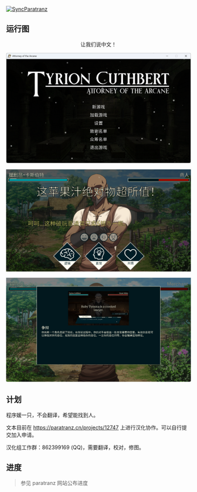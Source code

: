 [![SyncParatranz](https://github.com/kurikomoe/TCAA_CHS/actions/workflows/sync_paratranz.yml/badge.svg)](https://github.com/kurikomoe/TCAA_CHS/actions/workflows/sync_paratranz.yml)

## 运行图

<center><bold>让我们说中文！</bold></center>

![运行图](docs/title.png)

![中文测试](docs/first_scene.png)

![教程](./docs/tutorial.png)



## 计划

程序媛一只，不会翻译，希望能找到人。

文本目前在 https://paratranz.cn/projects/12747 上进行汉化协作。可以自行提交加入申请。

汉化组工作群：862399169 (QQ)，需要翻译，校对，修图。



## 进度

> 参见 paratranz 网站公布进度
